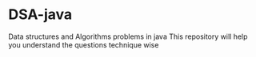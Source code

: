 # DSA-java
Data structures and Algorithms problems in java
This repository will help you understand the questions technique wise
